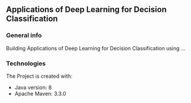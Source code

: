 ## Applications of Deep Learning for Decision Classification

### General info
Building Applications of Deep Learning for Decision Classification using ...
	
### Technologies
The Project is created with:
* Java version: 8
* Apache Maven: 3.3.0
